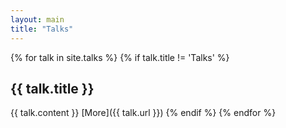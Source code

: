 ```yaml
---
layout: main
title: "Talks" 
---
```


{% for talk in site.talks %}
{% if talk.title != 'Talks' %}
## {{ talk.title }}
{{ talk.content }}
[More]({{ talk.url }})
{% endif %}
{% endfor %}
